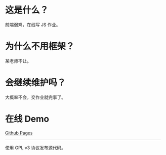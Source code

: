 # 这是什么？

前端弱鸡，在线写 JS 作业。

# 为什么不用框架？

某老师不让。

# 会继续维护吗？

大概率不会，交作业就完事了。

# 在线 Demo

[Github Pages](https://handsome0hell.github.io/Physical-JS/)

---

使用 GPL v3 协议发布源代码。
